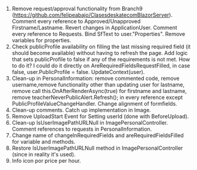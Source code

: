 1. Remove request/approval functionality from Branch9 (https://github.com/felipeabajo/ClasesdeskatecomBlazorServer). Comment every reference to Approved/Unapproved Firstname/Lastname. Revert changes in ApplicationUser. Comment every reference to Requests. Bind SfText to user."Properties". Remove variables for properties.
2. Check publicProfile availability on filling the last missing required field (it should become available) without having to refresh the page. Add logic that sets publicProfile to false if any of the requirements is not met. How to do it? I could do it directly on AreRequiredFieldsRequestFilled, in case false,  user.PublicProfile = false. UpdateContext(user).
3. Clean-up in PersonalInformation: remove commented code, remove username,remove functionality other than updating user for lastname, remove call this.OnAfterRenderAsync(true) for firstname and lastname, remove teacherNeverPublicAlert.Refresh(); in every reference except PublicProfileValueChangeHandler. Change alignment of formfields.
4. Clean-up comments. Catch up implementation in Image.
5. Remove UploadStart Event for Setting userId (done with BeforeUpload).
6. Clean-up IsUserImagePathURLNull in ImagePersonalController. Comment references to requests in PersonalInformation.
7. Change name of changeInRequiredFields and areRequiredFieldsFilled for variable and methods.
8. Restore IsUserImagePathURLNull method in ImagePersonalController (since in reality it's used).
9. Info icon por price per hour.
